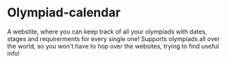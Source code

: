 # Olympiad-calendar
A webstite, where you can keep track of all your olympiads with dates, stages and requirerments for every single one!
Supports olympiads all over the world, so you won't have to hop over the websites, trying to find useful info!
